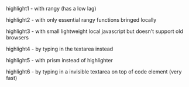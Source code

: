 highlight1 - with rangy (has a low lag)

highlight2 - with only essential rangy functions bringed locally

highlight3 - with small lightweight local javascript but doesn't support old browsers

highlight4 - by typing in the textarea instead

highlight5 - with prism instead of highlighter

highlight6 - by typing in a invisible textarea on top of code element (very fast)
